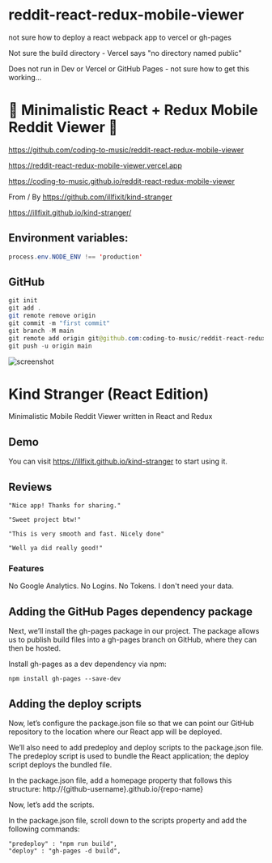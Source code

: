 # reddit-react-redux-mobile-viewer

not sure how to deploy a react webpack app to vercel or gh-pages

Not sure the build directory - Vercel says "no directory named public"

Does not run in Dev or Vercel or GitHub Pages - not sure how to get this working...

# 🚀 Minimalistic React + Redux Mobile Reddit Viewer 🚀

https://github.com/coding-to-music/reddit-react-redux-mobile-viewer

https://reddit-react-redux-mobile-viewer.vercel.app

https://coding-to-music.github.io/reddit-react-redux-mobile-viewer

From / By https://github.com/illfixit/kind-stranger

https://illfixit.github.io/kind-stranger/

## Environment variables:

```java
process.env.NODE_ENV !== 'production'
```

## GitHub

```java
git init
git add .
git remote remove origin
git commit -m "first commit"
git branch -M main
git remote add origin git@github.com:coding-to-music/reddit-react-redux-mobile-viewer.git
git push -u origin main
```


![screenshot](https://i.redd.it/9go05rx77bx61.jpg)


# Kind Stranger (React Edition)
Minimalistic Mobile Reddit Viewer written in React and Redux

## Demo
You can visit https://illfixit.github.io/kind-stranger to start using it.

## Reviews

```
"Nice app! Thanks for sharing."
```

```
"Sweet project btw!"
```

```
"This is very smooth and fast. Nicely done"
```

```
"Well ya did really good!"
```

### Features
No Google Analytics. No Logins. No Tokens. I don't need your data.

## Adding the GitHub Pages dependency package
Next, we’ll install the gh-pages package in our project. The package allows us to publish build files into a gh-pages branch on GitHub, where they can then be hosted.

Install gh-pages as a dev dependency via npm:

```
npm install gh-pages --save-dev
```
## Adding the deploy scripts
Now, let’s configure the package.json file so that we can point our GitHub repository to the location where our React app will be deployed.

We’ll also need to add predeploy and deploy scripts to the package.json file. The predeploy script is used to bundle the React application; the deploy script deploys the bundled file.

In the package.json file, add a homepage property that follows this structure: http://{github-username}.github.io/{repo-name}

Now, let’s add the scripts.

In the package.json file, scroll down to the scripts property and add the following commands:

```
"predeploy" : "npm run build",
"deploy" : "gh-pages -d build",
```
